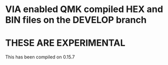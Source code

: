 # VIA enabled QMK compiled HEX and BIN files on the DEVELOP branch

# THESE ARE EXPERIMENTAL 

 This has been compiled on 0.15.7
